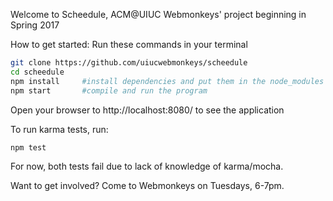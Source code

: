 Welcome to Scheedule, ACM@UIUC Webmonkeys' project beginning in Spring 2017

How to get started:
Run these commands in your terminal
```bash
git clone https://github.com/uiucwebmonkeys/scheedule
cd scheedule
npm install     #install dependencies and put them in the node_modules folder
npm start       #compile and run the program
```
Open your browser to http://localhost:8080/ to see the application

To run karma tests, run:
```bash
npm test
```
For now, both tests fail due to lack of knowledge of karma/mocha.

Want to get involved? Come to Webmonkeys on Tuesdays, 6-7pm.
